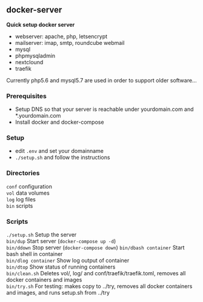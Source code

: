 ## docker-server

**Quick setup docker server**

- webserver: apache, php, letsencrypt  
- mailserver: imap, smtp, roundcube webmail  
- mysql  
- phpmysqladmin  
- nextclound  
- traefik  

Currently php5.6 and mysql5.7 are used in order to support older software...

### Prerequisites

- Setup DNS so that your server is reachable under yourdomain.com and *.yourdomain.com  
- Install docker and docker-compose  

### Setup

- edit `.env` and set your domainname  
- `./setup.sh` and follow the instructions

### Directories

`conf` configuration  
`vol`  data volumes  
`log`  log files  
`bin`  scripts  

### Scripts

`./setup.sh` Setup the server  
`bin/dup` Start server (`docker-compose up -d`)  
`bin/ddown` Stop server (`docker-compose down`)
`bin/dbash container` Start bash shell in container  
`bin/dlog container` Show log output of container  
`bin/dtop` Show status of running containers  
`bin/clean.sh` Deletes vol/, log/ and conf/traefik/traefik.toml, removes all docker containers and images   
`bin/try.sh` For testing: makes copy to ../try, removes all docker containers and images, and runs setup.sh from ../try  
